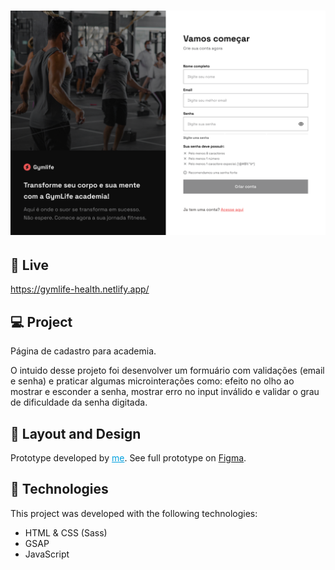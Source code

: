 # ![Post 1 image](./img/screen.png)

## 🔴 Live
https://gymlife-health.netlify.app/

## 💻 Project

Página de cadastro para academia.

O intuido desse projeto foi desenvolver um formuário com validações (email e senha) e praticar algumas microinterações como: efeito no olho ao mostrar e esconder a senha, mostrar erro no input inválido e validar o grau de dificuldade da senha digitada.

>

## 🔖 Layout and Design

Prototype developed by <a href="https://www.paulojanai.com/" style="color: #00a0df" target="_blank">me</a>. See full prototype on [Figma](https://www.figma.com/file/0r9bZxbSauKBwlqnJTMIvY/GymLife?type=design&node-id=1%3A36&mode=design&t=YyXCWo5Bbq8R9Oe1-1).

## 🚀 Technologies

This project was developed with the following technologies:

- HTML & CSS (Sass)
- GSAP
- JavaScript

>
